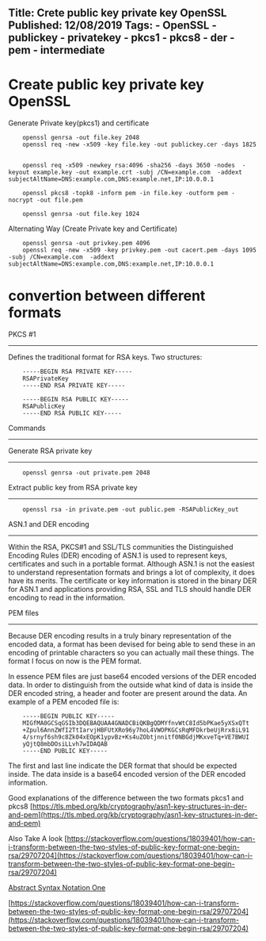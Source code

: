 Title: Crete public key private key OpenSSL
Published: 12/08/2019
Tags:
    - OpenSSL
    - publickey
    - privatekey
    - pkcs1
    - pkcs8
    - der
    - pem
    - intermediate
---

Create public key private key OpenSSL
===========================================
Generate Private key(pkcs1) and certificate
```shell
    openssl genrsa -out file.key 2048
    openssl req -new -x509 -key file.key -out publickey.cer -days 1825
```

```shell

    openssl req -x509 -newkey rsa:4096 -sha256 -days 3650 -nodes  -keyout example.key -out example.crt -subj /CN=example.com  -addext subjectAltName=DNS:example.com,DNS:example.net,IP:10.0.0.1

    openssl pkcs8 -topk8 -inform pem -in file.key -outform pem -nocrypt -out file.pem

    openssl genrsa -out file.key 1024

```

Alternating Way (Create Private key and Certificate)

```shell
    openssl genrsa -out privkey.pem 4096
    openssl req -new -x509 -key privkey.pem -out cacert.pem -days 1095 -subj /CN=example.com  -addext subjectAltName=DNS:example.com,DNS:example.net,IP:10.0.0.1
```


convertion between different formats
======================================

PKCS #1
*********
Defines the traditional format for RSA keys. Two structures:

```shell
    -----BEGIN RSA PRIVATE KEY-----
    RSAPrivateKey
    -----END RSA PRIVATE KEY-----
```

```shell
    -----BEGIN RSA PUBLIC KEY-----
    RSAPublicKey
    -----END RSA PUBLIC KEY-----
```

Commands
***********

Generate RSA private key
**************************

```shell
    openssl genrsa -out private.pem 2048
```

Extract public key from RSA private key
******************************************

```shell
    openssl rsa -in private.pem -out public.pem -RSAPublicKey_out
```

ASN.1 and DER encoding
*************************
Within the RSA, PKCS#1 and SSL/TLS communities the Distinguished Encoding Rules (DER) encoding of ASN.1 is used to represent keys, certificates and such in a portable format. Although ASN.1 is not the easiest to understand representation formats and brings a lot of complexity, it does have its merits. The certificate or key information is stored in the binary DER for ASN.1 and applications providing RSA, SSL and TLS should handle DER encoding to read in the information.

PEM files
************
Because DER encoding results in a truly binary representation of the encoded data, a format has been devised for being able to send these in an encoding of printable characters so you can actually mail these things. The format I focus on now is the PEM format.

In essence PEM files are just base64 encoded versions of the DER encoded data. In order to distinguish from the outside what kind of data is inside the DER encoded string, a header and footer are present around the data. An example of a PEM encoded file is:

```shell
    -----BEGIN PUBLIC KEY-----
    MIGfMA0GCSqGSIb3DQEBAQUAA4GNADCBiQKBgQDMYfnvWtC8Id5bPKae5yXSxQTt
    +Zpul6AnnZWfI2TtIarvjHBFUtXRo96y7hoL4VWOPKGCsRqMFDkrbeUjRrx8iL91
    4/srnyf6sh9c8Zk04xEOpK1ypvBz+Ks4uZObtjnnitf0NBGdjMKxveTq+VE7BWUI
    yQjtQ8mbDOsiLLvh7wIDAQAB
    -----END PUBLIC KEY-----
```

The first and last line indicate the DER format that should be expected inside. The data inside is a base64 encoded version of the DER encoded information.


Good explanations of the difference between the two formats pkcs1 and pkcs8 [https://tls.mbed.org/kb/cryptography/asn1-key-structures-in-der-and-pem](https://tls.mbed.org/kb/cryptography/asn1-key-structures-in-der-and-pem)

Also Take A look [https://stackoverflow.com/questions/18039401/how-can-i-transform-between-the-two-styles-of-public-key-format-one-begin-rsa/29707204](https://stackoverflow.com/questions/18039401/how-can-i-transform-between-the-two-styles-of-public-key-format-one-begin-rsa/29707204)


[Abstract Syntax Notation One](https://en.wikipedia.org/wiki/Abstract_Syntax_Notation_One)

[https://stackoverflow.com/questions/18039401/how-can-i-transform-between-the-two-styles-of-public-key-format-one-begin-rsa/29707204](https://stackoverflow.com/questions/18039401/how-can-i-transform-between-the-two-styles-of-public-key-format-one-begin-rsa/29707204)